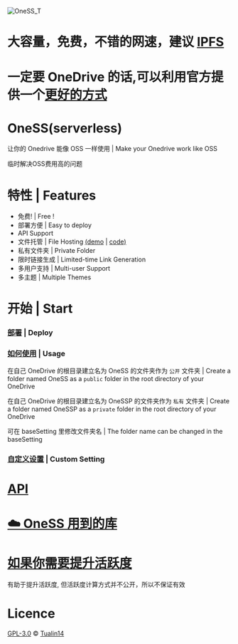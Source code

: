 ![OneSS_T](https://istatic.dza.vin/OneSS/OneSS_T.svg "OneSS_T")

# 大容量，免费，不错的网速，建议 [IPFS](https://ipfs.io/)
# 一定要 OneDrive 的话,可以利用官方提供一个[更好的方式](https://docs.microsoft.com/zh-cn/onedrive/developer/controls/file-pickers/?view=odsp-graph-online)

# OneSS(serverless)

让你的 Onedrive 能像 OSS 一样使用 | Make your Onedrive work like OSS

临时解决OSS费用高的问题
# 特性 | Features

- 免费! | Free !
- 部署方便 | Easy to deploy
- API Support
- 文件托管 | File Hosting [(demo](https://istatic.dza.vin/OneSS.html) | [code)](https://github.com/Tualin14/istatic/blob/main/OneSS.html)
- 私有文件夹 | Private Folder
- 限时链接生成 | Limited-time Link Generation
- 多用户支持 | Multi-user Support
- 多主题 | Multiple Themes

# 开始 | Start

### [部署](./doc/zh/deploy_zh.md) | Deploy

### [如何使用](./doc/zh/use_zh.md) | Usage

在自己 OneDrive 的根目录建立名为 OneSS 的文件夹作为 `公开` 文件夹 | Create a folder named OneSS as a `public` folder in the root directory of your OneDrive

在自己 OneDrive 的根目录建立名为 OneSSP 的文件夹作为 `私有` 文件夹 | Create a folder named OneSSP as a `private` folder in the root directory of your OneDrive

可在 baseSetting 里修改文件夹名 | The folder name can be changed in the baseSetting

### [自定义设置](./doc/zh/customSetting_zh.md) | Custom Setting

# [API](./doc/api/api.md)


# [☁️ OneSS 用到的库](https://github.com/stars/Tualin14/lists/oness-%E7%94%A8%E5%88%B0%E7%9A%84%E5%BA%93)

# [如果你需要提升活跃度](./auto/README.md)

有助于提升活跃度, 但活跃度计算方式并不公开，所以不保证有效

# Licence

[GPL-3.0](LICENSE) © [Tualin14](https://github.com/Tualin14)
